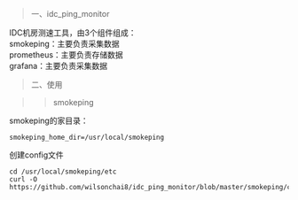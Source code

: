 > 一、idc_ping_monitor

IDC机房测速工具，由3个组件组成：  
smokeping：主要负责采集数据  
prometheus：主要负责存储数据  
grafana：主要负责采集数据  

> 二、使用

>> smokeping

smokeping的家目录：

```
smokeping_home_dir=/usr/local/smokeping
```

创建config文件

```
cd /usr/local/smokeping/etc
curl -O https://github.com/wilsonchai8/idc_ping_monitor/blob/master/smokeping/config
```
